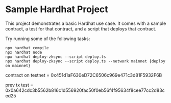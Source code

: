 # Sample Hardhat Project

This project demonstrates a basic Hardhat use case. It comes with a sample contract, a test for that contract, and a script that deploys that contract.

Try running some of the following tasks:

```shell
npx hardhat compile
npx hardhat node
npx hardhat deploy-zksync --script deploy.ts
npx hardhat deploy-zksync --script deploy.ts --network mainnet {deploy on mainnet}
```

contract on testnet =  0x451d1aF630eD72C6506c969e471c3d81F5932F6B

prev tx test = 0x0a642cdc3b5562b816c1d556920fac50f0eb56f4f95634f8cee77cc2d83ced25
